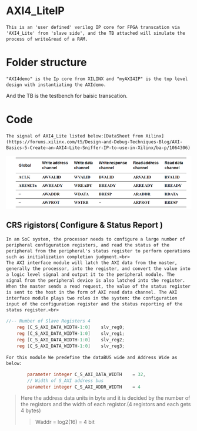 # AXI4_LiteIP
    This is an 'user defined' verilog IP core for FPGA transcation via 'AXI4_Lite' from 'slave side', and the TB attached will simulate the process of write&read of a RAM.
# Folder structure
    "AXI4demo" is the Ip core from XILINX and "myAXI4IP" is the top level design with instantiating the AXIdemo.
And the TB is the testbench for baisic transcation.

# Code 
    The signal of AXI4_Lite listed below:[DataSheet from Xilinx](https://forums.xilinx.com/t5/Design-and-Debug-Techniques-Blog/AXI-Basics-5-Create-an-AXI4-Lite-Sniffer-IP-to-use-in-Xilinx/ba-p/1064306)
 
![image](https://github.com/keyonhome/AXI4_LiteIP/blob/master/img/Liteport.png)

## CRS rigistors( Configure & Status Report )
    In an SoC system, the processor needs to configure a large number of peripheral configuration registers, and read the status of the peripheral from the peripheral's status register to perform operations such as initialization completion judgment.<br>  
    The AXI interface module will latch the AXI data from the master, generally the processor, into the register, and convert the value into a logic level signal and output it to the peripheral module. The signal from the peripheral device is also latched into the register. When the master sends a read request, the value of the status register is sent to the host in the form of AXI read data channel. The AXI interface module plays two roles in the system: the configuration input of the configuration register and the status reporting of the status register.<br>  
``` Verilog
//-- Number of Slave Registers 4
	reg [C_S_AXI_DATA_WIDTH-1:0]	slv_reg0;
	reg [C_S_AXI_DATA_WIDTH-1:0]	slv_reg1;
	reg [C_S_AXI_DATA_WIDTH-1:0]	slv_reg2;
	reg [C_S_AXI_DATA_WIDTH-1:0]	slv_reg3;
```
    For this module We predefine the dataBUS wide and Address Wide as below:
```Verilog
		parameter integer C_S_AXI_DATA_WIDTH	= 32,
		// Width of S_AXI address bus
		parameter integer C_S_AXI_ADDR_WIDTH	= 4
```
   >Here the address data units in byte and it is decided by the number of the registors and the width of each registor.(4 registors and each gets 4 bytes)
   >>Waddr = log2(16) = 4 bit
    
